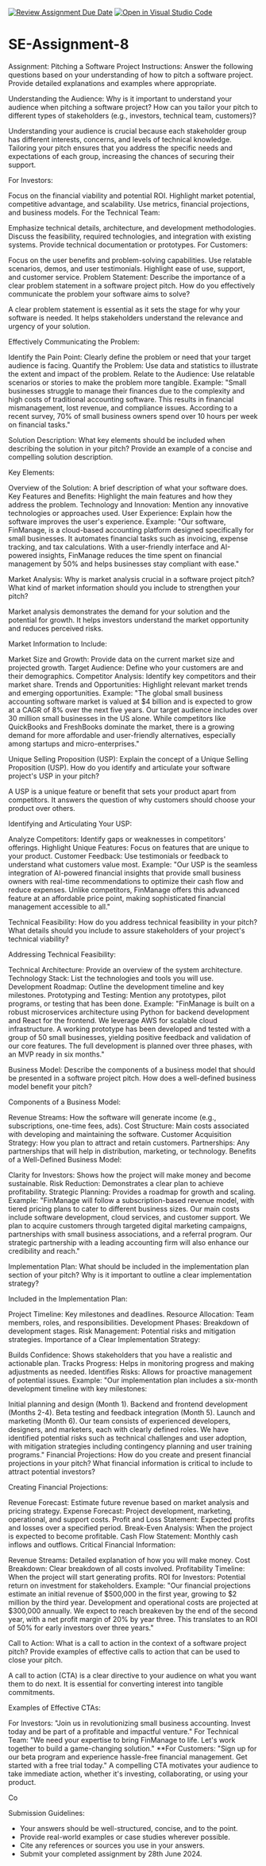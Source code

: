 [![Review Assignment Due Date](https://classroom.github.com/assets/deadline-readme-button-22041afd0340ce965d47ae6ef1cefeee28c7c493a6346c4f15d667ab976d596c.svg)](https://classroom.github.com/a/4bgukiqw)
[![Open in Visual Studio Code](https://classroom.github.com/assets/open-in-vscode-2e0aaae1b6195c2367325f4f02e2d04e9abb55f0b24a779b69b11b9e10269abc.svg)](https://classroom.github.com/online_ide?assignment_repo_id=15436382&assignment_repo_type=AssignmentRepo)
# SE-Assignment-8
 Assignment: Pitching a Software Project
 Instructions:
Answer the following questions based on your understanding of how to pitch a software project. Provide detailed explanations and examples where appropriate.

Understanding the Audience:
Why is it important to understand your audience when pitching a software project? How can you tailor your pitch to different types of stakeholders (e.g., investors, technical team, customers)?

Understanding your audience is crucial because each stakeholder group has different interests, concerns, and levels of technical knowledge. Tailoring your pitch ensures that you address the specific needs and expectations of each group, increasing the chances of securing their support.

For Investors:

Focus on the financial viability and potential ROI.
Highlight market potential, competitive advantage, and scalability.
Use metrics, financial projections, and business models.
For the Technical Team:

Emphasize technical details, architecture, and development methodologies.
Discuss the feasibility, required technologies, and integration with existing systems.
Provide technical documentation or prototypes.
For Customers:

Focus on the user benefits and problem-solving capabilities.
Use relatable scenarios, demos, and user testimonials.
Highlight ease of use, support, and customer service.
Problem Statement:
Describe the importance of a clear problem statement in a software project pitch. How do you effectively communicate the problem your software aims to solve?

A clear problem statement is essential as it sets the stage for why your software is needed. It helps stakeholders understand the relevance and urgency of your solution.

Effectively Communicating the Problem:

Identify the Pain Point: Clearly define the problem or need that your target audience is facing.
Quantify the Problem: Use data and statistics to illustrate the extent and impact of the problem.
Relate to the Audience: Use relatable scenarios or stories to make the problem more tangible.
Example:
"Small businesses struggle to manage their finances due to the complexity and high costs of traditional accounting software. This results in financial mismanagement, lost revenue, and compliance issues. According to a recent survey, 70% of small business owners spend over 10 hours per week on financial tasks."

Solution Description:
What key elements should be included when describing the solution in your pitch? Provide an example of a concise and compelling solution description.

Key Elements:

Overview of the Solution: A brief description of what your software does.
Key Features and Benefits: Highlight the main features and how they address the problem.
Technology and Innovation: Mention any innovative technologies or approaches used.
User Experience: Explain how the software improves the user's experience.
Example:
"Our software, FinManage, is a cloud-based accounting platform designed specifically for small businesses. It automates financial tasks such as invoicing, expense tracking, and tax calculations. With a user-friendly interface and AI-powered insights, FinManage reduces the time spent on financial management by 50% and helps businesses stay compliant with ease."

Market Analysis:
Why is market analysis crucial in a software project pitch? What kind of market information should you include to strengthen your pitch?

Market analysis demonstrates the demand for your solution and the potential for growth. It helps investors understand the market opportunity and reduces perceived risks.

Market Information to Include:

Market Size and Growth: Provide data on the current market size and projected growth.
Target Audience: Define who your customers are and their demographics.
Competitor Analysis: Identify key competitors and their market share.
Trends and Opportunities: Highlight relevant market trends and emerging opportunities.
Example:
"The global small business accounting software market is valued at $4 billion and is expected to grow at a CAGR of 8% over the next five years. Our target audience includes over 30 million small businesses in the US alone. While competitors like QuickBooks and FreshBooks dominate the market, there is a growing demand for more affordable and user-friendly alternatives, especially among startups and micro-enterprises."

Unique Selling Proposition (USP):
Explain the concept of a Unique Selling Proposition (USP). How do you identify and articulate your software project's USP in your pitch?

A USP is a unique feature or benefit that sets your product apart from competitors. It answers the question of why customers should choose your product over others.

Identifying and Articulating Your USP:

Analyze Competitors: Identify gaps or weaknesses in competitors' offerings.
Highlight Unique Features: Focus on features that are unique to your product.
Customer Feedback: Use testimonials or feedback to understand what customers value most.
Example:
"Our USP is the seamless integration of AI-powered financial insights that provide small business owners with real-time recommendations to optimize their cash flow and reduce expenses. Unlike competitors, FinManage offers this advanced feature at an affordable price point, making sophisticated financial management accessible to all."

Technical Feasibility:
How do you address technical feasibility in your pitch? What details should you include to assure stakeholders of your project's technical viability?

Addressing Technical Feasibility:

Technical Architecture: Provide an overview of the system architecture.
Technology Stack: List the technologies and tools you will use.
Development Roadmap: Outline the development timeline and key milestones.
Prototyping and Testing: Mention any prototypes, pilot programs, or testing that has been done.
Example:
"FinManage is built on a robust microservices architecture using Python for backend development and React for the frontend. We leverage AWS for scalable cloud infrastructure. A working prototype has been developed and tested with a group of 50 small businesses, yielding positive feedback and validation of our core features. The full development is planned over three phases, with an MVP ready in six months."

Business Model:
Describe the components of a business model that should be presented in a software project pitch. How does a well-defined business model benefit your pitch?

Components of a Business Model:

Revenue Streams: How the software will generate income (e.g., subscriptions, one-time fees, ads).
Cost Structure: Main costs associated with developing and maintaining the software.
Customer Acquisition Strategy: How you plan to attract and retain customers.
Partnerships: Any partnerships that will help in distribution, marketing, or technology.
Benefits of a Well-Defined Business Model:

Clarity for Investors: Shows how the project will make money and become sustainable.
Risk Reduction: Demonstrates a clear plan to achieve profitability.
Strategic Planning: Provides a roadmap for growth and scaling.
Example:
"FinManage will follow a subscription-based revenue model, with tiered pricing plans to cater to different business sizes. Our main costs include software development, cloud services, and customer support. We plan to acquire customers through targeted digital marketing campaigns, partnerships with small business associations, and a referral program. Our strategic partnership with a leading accounting firm will also enhance our credibility and reach."

Implementation Plan:
What should be included in the implementation plan section of your pitch? Why is it important to outline a clear implementation strategy?

Included in the Implementation Plan:

Project Timeline: Key milestones and deadlines.
Resource Allocation: Team members, roles, and responsibilities.
Development Phases: Breakdown of development stages.
Risk Management: Potential risks and mitigation strategies.
Importance of a Clear Implementation Strategy:

Builds Confidence: Shows stakeholders that you have a realistic and actionable plan.
Tracks Progress: Helps in monitoring progress and making adjustments as needed.
Identifies Risks: Allows for proactive management of potential issues.
Example:
"Our implementation plan includes a six-month development timeline with key milestones:

Initial planning and design (Month 1).
Backend and frontend development (Months 2-4).
Beta testing and feedback integration (Month 5).
Launch and marketing (Month 6).
Our team consists of experienced developers, designers, and marketers, each with clearly defined roles. We have identified potential risks such as technical challenges and user adoption, with mitigation strategies including contingency planning and user training programs."
Financial Projections:
How do you create and present financial projections in your pitch? What financial information is critical to include to attract potential investors?

Creating Financial Projections:

Revenue Forecast: Estimate future revenue based on market analysis and pricing strategy.
Expense Forecast: Project development, marketing, operational, and support costs.
Profit and Loss Statement: Expected profits and losses over a specified period.
Break-Even Analysis: When the project is expected to become profitable.
Cash Flow Statement: Monthly cash inflows and outflows.
Critical Financial Information:

Revenue Streams: Detailed explanation of how you will make money.
Cost Breakdown: Clear breakdown of all costs involved.
Profitability Timeline: When the project will start generating profits.
ROI for Investors: Potential return on investment for stakeholders.
Example:
"Our financial projections estimate an initial revenue of $500,000 in the first year, growing to $2 million by the third year. Development and operational costs are projected at $300,000 annually. We expect to reach breakeven by the end of the second year, with a net profit margin of 20% by year three. This translates to an ROI of 50% for early investors over three years."

Call to Action:
What is a call to action in the context of a software project pitch? Provide examples of effective calls to action that can be used to close your pitch.

A call to action (CTA) is a clear directive to your audience on what you want them to do next. It is essential for converting interest into tangible commitments.

Examples of Effective CTAs:

For Investors:
"Join us in revolutionizing small business accounting. Invest today and be part of a profitable and impactful venture."
For Technical Team:
"We need your expertise to bring FinManage to life. Let's work together to build a game-changing solution."
**For Customers:
"Sign up for our beta program and experience hassle-free financial management. Get started with a free trial today."
A compelling CTA motivates your audience to take immediate action, whether it's investing, collaborating, or using your product.







Co

 Submission Guidelines:
- Your answers should be well-structured, concise, and to the point.
- Provide real-world examples or case studies wherever possible.
- Cite any references or sources you use in your answers.
- Submit your completed assignment by 28th June 2024.



